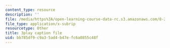 ```yaml
---
content_type: resource
description: ''
file: /media/https%3A/open-learning-course-data-rc.s3.amazonaws.com/8-286-the-early-universe-fall-2013/bb785df9c9a35ad4b47efc6a0855c48f_vKLqWj0FRyc.vtt
file_type: application/x-subrip
resourcetype: Other
title: 3play caption file
uid: bb785df9-c9a3-5ad4-b47e-fc6a0855c48f
---
```

